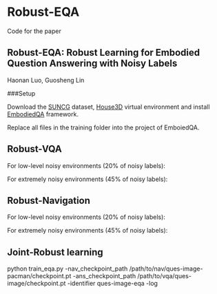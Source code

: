 Robust-EQA
======

Code for the paper

Robust-EQA: Robust Learning for Embodied Question Answering with Noisy Labels
---------
Haonan Luo, Guosheng Lin


###Setup

Download the [SUNCG](https://github.com/facebookresearch/House3D/blob/master/INSTRUCTION.md#usage-instructions) dataset, [House3D](https://github.com/abhshkdz/House3D/tree/master/renderer#rendering-code-of-house3d) virtual environment and install [EmbodiedQA](https://github.com/facebookresearch/EmbodiedQA/blob/master/README.md) framework.

Replace all files in the training folder into the project of EmboiedQA.

Robust-VQA
----

For low-level noisy environments (20\% of noisy labels):

For extremely noisy environments (45\% of noisy labels):


Robust-Navigation
----

For low-level noisy environments (20\% of noisy labels):

For extremely noisy environments (45\% of noisy labels):

Joint-Robust learning
---
python train_eqa.py -nav_checkpoint_path /path/to/nav/ques-image-pacman/checkpoint.pt -ans_checkpoint_path /path/to/vqa/ques-image/checkpoint.pt -identifier ques-image-eqa -log


